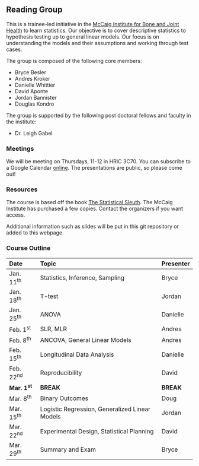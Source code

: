 ## Reading Group

This is a trainee-led initiative in the [McCaig Institute for Bone and Joint Health](http://www.mccaiginstitute.com/) to learn statistics.
Our objective is to cover descriptive statistics to hypothesis testing up to general linear models.
Our focus is on understanding the models and their assumptions and working through test cases.

The group is composed of the following core members:
- Bryce Besler
- Andres Kroker
- Danielle Whittier
- David Aponte
- Jordan Bannister
- Douglas Kondro

The group is supported by the following post doctoral fellows and faculty in the institute:
- Dr. Leigh Gabel

### Meetings
We will be meeting on Thursdays, 11-12 in HRIC 3C70.
You can subscribe to a Google Calendar [online](https://calendar.google.com/calendar?cid=Zjh2cm4yY280Z3MyN29vYzRybHZpaG45dmdAZ3JvdXAuY2FsZW5kYXIuZ29vZ2xlLmNvbQ).
The presentations are public, so please come out!

### Resources
The course is based off the book [The Statistical Sleuth](http://www.statisticalsleuth.com/).
The McCaig Institute has purchased a few copies. Contact the organizers if you want access.

Additional information such as slides will be put in this git repository or added to this webpage.

### Course Outline

| Date                     | Topic                                          | Presenter |
|:------------------------ |:---------------------------------------------- |:--------- |
| Jan. 11<sup>th</sup>     | Statistics, Inference, Sampling                | Bryce     |
| Jan. 18<sup>th</sup>     | T-test                                         | Jordan    |
| Jan. 25<sup>th</sup>     | ANOVA                                          | Danielle  |
| Feb. 1<sup>st</sup>      | SLR, MLR                                       | Andres    |
| Feb. 8<sup>th</sup>      | ANCOVA, General Linear Models                  | Andres    |
| Feb. 15<sup>th</sup>     | Longitudinal Data Analysis                     | Danielle  |
| Feb. 22<sup>nd</sup>     | Reproducibility                                | David     |
| **Mar. 1<sup>st</sup>**  | **BREAK**                                      | **BREAK** |
| Mar. 8<sup>th</sup>      | Binary Outcomes                                | Doug      |
| Mar. 15<sup>th</sup>     | Logistic Regression, Generalized Linear Models | Jordan    |
| Mar. 22<sup>nd</sup>     | Experimental Design, Statistical Planning      | David     |
| Mar. 29<sup>th</sup>     | Summary and Exam                               | Bryce     |
